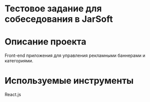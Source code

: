 # Тестовое задание для собеседования в JarSoft

# Описание проекта

Front-end приложения для управления рекламными баннерами и категориями.

# Используемые инструменты

React.js